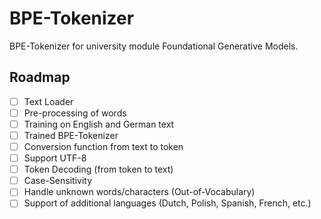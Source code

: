 # BPE-Tokenizer
BPE-Tokenizer for university module Foundational Generative Models.

## Roadmap
- [ ] Text Loader
- [ ] Pre-processing of words
- [ ] Training on English and German text
- [ ] Trained BPE-Tokenizer
- [ ] Conversion function from text to token
- [ ] Support UTF-8
- [ ] Token Decoding (from token to text)
- [ ] Case-Sensitivity
- [ ] Handle unknown words/characters (Out-of-Vocabulary)
- [ ] Support of additional languages (Dutch, Polish, Spanish, French, etc.)
